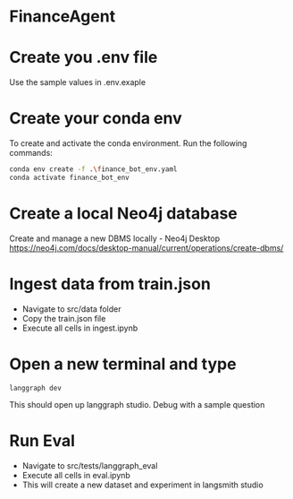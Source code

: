 # FinanceAgent

# Create you .env file 
Use the sample values in .env.exaple 

# Create your conda env

To create and activate the conda environment. Run the following commands:

```bash
conda env create -f .\finance_bot_env.yaml
conda activate finance_bot_env
```

# Create a local Neo4j database 

Create and manage a new DBMS locally - Neo4j Desktop
https://neo4j.com/docs/desktop-manual/current/operations/create-dbms/

# Ingest data from train.json

- Navigate to src/data folder 
- Copy the train.json file 
- Execute all cells in ingest.ipynb

# Open a new terminal and type 
```
langgraph dev
```

This should open up langgraph studio. Debug with a sample question 

# Run Eval 
- Navigate to src/tests/langgraph_eval
- Execute all cells in eval.ipynb 
- This will create a new dataset and experiment in langsmith studio
